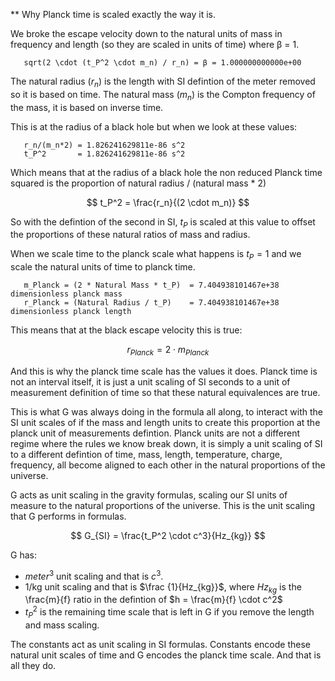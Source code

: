 ** Why Planck time is scaled exactly the way it is. 

We broke the escape velocity down to the natural units of mass in frequency and length (so they are scaled in units of time) where β = 1.

```
   sqrt(2 \cdot (t_P^2 \cdot m_n) / r_n) = β = 1.000000000000e+00 
```

The natural radius ($r_n$) is the length with SI defintion of the meter removed so it is based on time.
The natural mass ($m_n$) is the Compton frequency of the mass, it is based on inverse time.  

This is at the radius of a black hole but when we look at these values:

```
   r_n/(m_n*2) = 1.826241629811e-86 s^2
   t_P^2       = 1.826241629811e-86 s^2
```

Which means that at the radius of a black hole the non reduced Planck time squared is the proportion of natural radius / (natural mass * 2)

$$
t_P^2 = \frac{r_n}{(2 \cdot m_n)}
$$

So with the defintion of the second in SI, $t_P$ is scaled at this value to offset the proportions of these natural ratios of mass and radius.

When we scale time to the planck scale what happens is $t_P = 1$ and we scale the natural units of time to planck time. 

```
   m_Planck = (2 * Natural Mass * t_P)  = 7.404938101467e+38 dimensionless planck mass
   r_Planck = (Natural Radius / t_P)    = 7.404938101467e+38 dimensionless planck length
```   

This means that at the black escape velocity this is true:

$$
r_{Planck} = 2 \cdot  m_{Planck}
$$

And this is why the planck time scale has the values it does.  Planck time is not an interval itself, it is just a unit scaling of SI seconds to a unit of measurement definition of time so that these natural equivalences are true.  

This is what G was always doing in the formula all along, to interact with the SI unit scales of if the mass and length units to create this proportion at the planck unit of measurements defintion.  Planck units are not a different regime where the rules we know break down, it is simply a unit scaling of SI to a different defintion of time, mass, length, temperature, charge, frequency, all become aligned to each other in the natural proportions of the universe.  

G acts as unit scaling in the gravity formulas, scaling our SI units of measure to the natural proportions of the universe. This is the unit scaling that G performs in formulas.

$$
G_{SI} = \frac{t_P^2 \cdot  c^3}{Hz_{kg}}
$$

G has:
*  $meter^3$ unit scaling and that is $c^3$. 
*  1/kg unit scaling and that is $\frac {1}{Hz_{kg}}$, where $Hz_{kg}$ is the \frac{m}{f} ratio in the defintion of $h = \frac{m}{f} \cdot c^2$
*  $t_P^2$ is the remaining time scale that is left in G if you remove the length and mass scaling.

The constants act as unit scaling in SI formulas. Constants encode these natural unit scales of time and G encodes the planck time scale.  And that is all they do. 